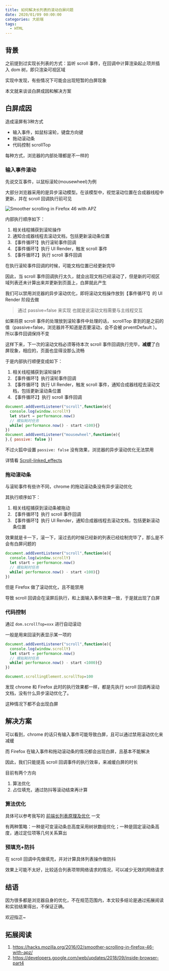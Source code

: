 ```yaml
---
title: 如何解决长列表的滚动白屏问题
date: 2020/01/09 00:00:00
categories: 大前端
tags: 
  - HTML
---
```


## 背景

之前提到过实现长列表的方式：监听 scroll 事件，在回调中计算渲染起止项并插入 dom 树，即只渲染可视区域

实现中发现，有些情况下可能会出现短暂的白屏现象

本文就来谈谈白屏成因和解决方案

<!-- more -->

## 白屏成因

造成滚屏有3种方式

- 输入事件，如鼠标滚轮，键盘方向键
- 拖动滚动条
- 代码控制 scrollTop

每种方式，浏览器的内部处理都是不一样的

### 输入事件滚动

先说交互事件，以鼠标滚轮(mousewheel)为例

大部分浏览器采用的是异步滚动模型。在该模型中，视觉滚动位置在合成器线程中更新，并在 scroll 回调执行前可见

![Smoother scrolling in Firefox 46 with APZ](https://2r4s9p1yi1fa2jd7j43zph8r-wpengine.netdna-ssl.com/files/2016/02/apz.png)

内部执行顺序如下：
1. 相关线程捕获到滚轮操作
2. 通知合成器线程去滚动文档，包括更新滚动条位置
3. 【事件循环1】执行滚轮事件回调
4. 【事件循环1】执行 UI Render，触发 scroll 事件
5. 【事件循环2】执行 scroll 事件回调

在执行滚轮事件回调的时候，可能文档位置已经更新完毕

因此，当 scroll 事件回调执行太久，就会出现文档已经滚动了，但是新的可视区域列表还未计算出来并更新到页面上，白屏就此产生


我们可以禁用浏览器的异步滚动优化，即将滚动文档操作放到【事件循环1】的 UI Render 阶段去做
> 通过 passive=false 来实现
也就是说滚动文档需要与主线程交互

如果将原 scroll 事件的处理放到滚轮事件中处理的话， scrollTop 拿到的是之前的值（passive=false，浏览器并不知道是否要滚动，会不会被 prventDefault ）。所以事件回调保持不变

这样下来，下一次的滚动文档必须等待本次 scroll 事件回调执行完毕，**减缓**了白屏现象，相应的，页面也显得没那么流畅

于是内部执行顺便变成如下：
1. 相关线程捕获到滚轮操作
2. 【事件循环1】执行滚轮事件回调
3. 【事件循环1】执行 UI Render，触发 scroll 事件，通知合成器线程去滚动文档，包括更新滚动条位置
4. 【事件循环2】执行 scroll 事件回调

```js
document.addEventListener("scroll",function(e){
  console.log(window.scrollY)
  let start = performance.now()
  // 模拟耗时任务
  while( performance.now() - start <100){}
})
document.addEventListener("mousewheel",function(e){
},{ passive: false })
```

不过火狐中设置 `passive: false` 没有效果，浏览器的异步滚动优化无法禁用

详情看 [Scroll-linked_effects](https://developer.mozilla.org/zh-CN/docs/Mozilla/Performance/Scroll-linked_effects)

### 拖动滚动条

与滚轮事件有些许不同，chrome 的拖动滚动条没有异步滚动优化

其执行顺序如下：

1. 相关线程捕获到滚动条被拖动
2. 【事件循环1】执行 scroll 事件回调
2. 【事件循环1】执行 UI Render，通知合成器线程去滚动文档，包括更新滚动条位置

效果就是卡一下，滚一下，滚过去的时候已经新的列表已经绘制完毕了，那么是不会有白屏问题的

```js
document.addEventListener("scroll",function(e){
  console.log(window.scrollY)
  let start = performance.now()
  // 模拟耗时任务
  while( performance.now() - start <100){}
})
```

但是 Firefox 做了滚动优化，且不能禁用

导致 scroll 回调会在滚屏后执行，和上面输入事件效果一致，于是就出现了白屏



### 代码控制 

通过 `dom.scrollTop=xxx` 进行自动滚动

一般是用来回滚列表显示某一项的

```js
document.addEventListener("scroll",function(e){
  console.log(window.scrollY)
  let start = performance.now()
  // 模拟耗时任务
  while( performance.now() - start <1000){}
})

document.scrollingElement.scrollTop=100
```

发现 chrome 和 Firefox 此时的执行效果都一样，都是先执行 scroll 回调再滚动文档，没有什么异步滚动优化了。

这种情况下都不会出现白屏

## 解决方案

可以看到，chrome 的话只有输入事件可能导致白屏，且可以通过禁用滚动优化来减缓

而 Firefox 在输入事件和拖动滚动条的情况都会出现白屏，且基本不能解决

因此，我们只能提高 scroll 回调事件的执行效率，来减缓白屏的时长

目前有两个方向

1. 算法优化
2. 占位填充，通过防抖等滚动结束再计算

### 算法优化

具体可以参考我写的 [前端长列表原理及优化](https://juejin.im/post/5dea86f7f265da33a8758820) 一文

有两种策略：一种是可变滚动条总高度采用树状数组优化；一种是固定滚动条高度，通过定位项等几何关系算出

### 预填充+防抖

在 scroll 回调中先做填充，并对计算具体列表操作做防抖

效果上可能不太好，比较适合列表项带网络请求的情况，可以减少无效的网络请求

## 结语

因为很多都是浏览器自身的优化，不在规范范围内，本文较多结论是通过拓展阅读和实验结果得出，不保证正确。

欢迎指正~

## 拓展阅读

1. https://hacks.mozilla.org/2016/02/smoother-scrolling-in-firefox-46-with-apz/
2. https://developers.google.com/web/updates/2018/09/inside-browser-part4